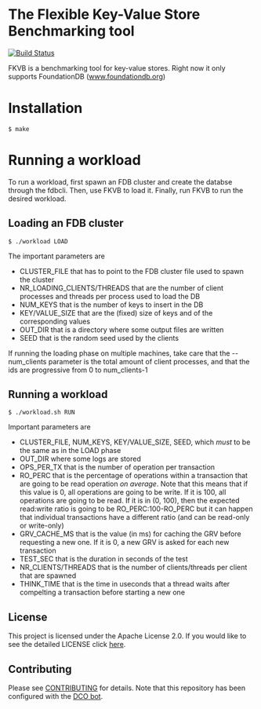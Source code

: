 # The Flexible Key-Value Store Benchmarking tool

[![Build Status](https://travis-ci.com/IBM/fkvb.svg?branch=main)](https://travis-ci.com/IBM/fkvb)

FKVB is a benchmarking tool for key-value stores. Right now it only supports FoundationDB (www.foundationdb.org)
# Installation
```
$ make
```

# Running a workload
To run a workload, first spawn an FDB cluster and create the databse through the fdbcli. Then, use FKVB to load it. Finally, run FKVB to run the desired workload.

## Loading an FDB cluster
```
$ ./workload LOAD
````
The important parameters are
* CLUSTER_FILE that has to point to the FDB cluster file used to spawn the cluster
* NR_LOADING_CLIENTS/THREADS that are the  number of client processes and threads per process used to load the DB
* NUM_KEYS that is the number of keys to insert in the DB
* KEY/VALUE_SIZE that are the (fixed) size of keys and of the corresponding values
* OUT_DIR that is a directory where some output files are written
* SEED that is the random seed used by the clients

If running the loading phase on multiple machines, take care that the --num_clients parameter is the total amount of client processes, and that the ids are progressive from 0 to num_clients-1

## Running a workload
```
$ ./workload.sh RUN
```
Important parameters are

* CLUSTER_FILE, NUM_KEYS, KEY/VALUE_SIZE, SEED, which _must_ to be the same as in the LOAD phase
* OUT_DIR where some logs are stored
* OPS_PER_TX that is the number of operation per transaction
* RO_PERC that is the percentage of operations within a transaction that are going to be read operation _on average_. Note that this means that if this value is 0, all operations are going to be write. If it is 100, all operations are going to be read. If it is in (0, 100), then the expected read:write ratio is going to be RO_PERC:100-RO_PERC but it can happen that individual transactions have a different ratio (and can be read-only or write-only)
* GRV_CACHE_MS that is the value (in ms) for caching the GRV before requesting a new one. If  it is 0, a new GRV is asked for each new transaction
* TEST_SEC that is the duration in seconds of the test
* NR_CLIENTS/THREADS that is the number of clients/threads per client that are spawned
* THINK_TIME that is the time in useconds that a thread waits after compelting a transaction before starting a new one

## License

This project is licensed under the Apache License 2.0.
If you would like to see the detailed LICENSE click [here](LICENSE).

## Contributing

Please see [CONTRIBUTING](CONTRIBUTING.md) for details.
Note that this repository has been configured with the [DCO bot](https://github.com/probot/dco).
